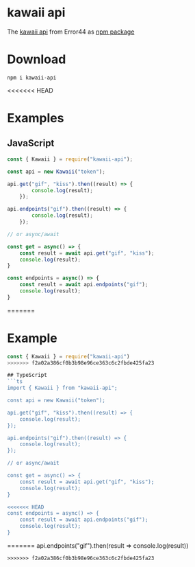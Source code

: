 # kawaii api
The [kawaii api](https://kawaii.red/) from Error44 as [npm package](https://www.npmjs.com/package/kawaii-api)

# Download
```
npm i kawaii-api
```

<<<<<<< HEAD
# Examples
## JavaScript
```js
const { Kawaii } = require("kawaii-api");

const api = new Kawaii("token");

api.get("gif", "kiss").then((result) => {
        console.log(result);
    });

api.endpoints("gif").then((result) => {
        console.log(result);
    });

// or async/await

const get = async() => {
    const result = await api.get("gif", "kiss");
    console.log(result);
}

const endpoints = async() => {
    const result = await api.endpoints("gif");
    console.log(result);
}
```
=======
# Example
```js
const { Kawaii } = require("kawaii-api")
>>>>>>> f2a02a386cf0b3b98e96ce363c6c2fbde425fa23

## TypeScript
```ts
import { Kawaii } from "kawaii-api";

const api = new Kawaii("token");

api.get("gif", "kiss").then((result) => {
    console.log(result);
});

api.endpoints("gif").then((result) => {
    console.log(result);
});

// or async/await

const get = async() => {
    const result = await api.get("gif", "kiss");
    console.log(result);
}

<<<<<<< HEAD
const endpoints = async() => {
    const result = await api.endpoints("gif");
    console.log(result);
}
```
=======
api.endpoints("gif").then(result => console.log(result))
```
>>>>>>> f2a02a386cf0b3b98e96ce363c6c2fbde425fa23

